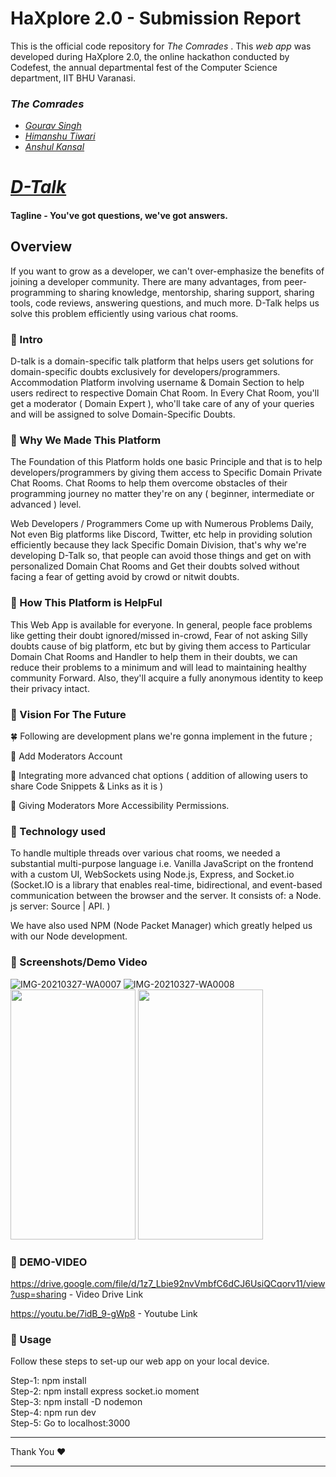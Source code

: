 # HaXplore 2.0 - Submission Report

This is the official code repository for _The Comrades_ . This _web app_ was developed during HaXplore 2.0, 
the online hackathon conducted by Codefest, the annual departmental fest of the Computer Science department, IIT BHU Varanasi.

### _The Comrades_

* [_Gourav Singh_](https://github.com/GouravSingh2580) 
* [_Himanshu Tiwari_](https://github.com/himanshutiwari15)
* [_Anshul Kansal_](https://github.com/anshulkansal121)

# [_D-Talk_](https://d-talk.herokuapp.com/)
#### Tagline - You've got questions, we've got answers.

## Overview

If you want to grow as a developer, we can't over-emphasize the benefits of joining a developer community. There are many advantages, from peer-programming to sharing knowledge, mentorship, sharing support, sharing tools, code reviews, answering questions, and much more. D-Talk helps us solve this problem efficiently using various chat rooms.

### 🔶 Intro

D-talk is a domain-specific talk platform that helps users get solutions for domain-specific doubts exclusively for developers/programmers. Accommodation Platform involving username & Domain Section to help users redirect to respective Domain Chat Room. In Every Chat Room, you'll get a moderator ( Domain Expert ), who'll take care of any of your queries and will be assigned to solve Domain-Specific Doubts. 


### 🔶 Why We Made This Platform 

The Foundation of this Platform holds one basic Principle and that is to help developers/programmers by giving them access to Specific Domain Private Chat Rooms. Chat Rooms to help them overcome obstacles of their programming journey no matter they're on any ( beginner, intermediate or advanced ) level.

Web Developers / Programmers Come up with Numerous Problems Daily, Not even Big platforms like Discord, Twitter, etc help in providing solution efficiently because they lack Specific Domain Division, that's why we're developing D-Talk so, that people can avoid those things and get on with personalized Domain Chat Rooms and Get their doubts solved without facing a fear of getting avoid by crowd or nitwit doubts.



### 🔶 How This Platform is HelpFul 

This Web App is available for everyone. In general, people face problems like getting their doubt ignored/missed in-crowd, Fear of not asking Silly doubts cause of big platform, etc but by giving them access to Particular Domain Chat Rooms and Handler to help them in their doubts, we can reduce their problems to a minimum and will lead to maintaining healthy community Forward. Also, they'll acquire a fully anonymous identity to keep their privacy intact. 



### 🔶 Vision For The Future 

🍀 Following are development plans we're gonna implement in the future ; 

🔷 Add Moderators Account 

🔷 Integrating more advanced chat options ( addition of allowing users to share Code Snippets & Links as it is ) 

🔷 Giving Moderators More Accessibility Permissions.


### 🔶 Technology used

To handle multiple threads over various chat rooms, we needed a substantial multi-purpose language i.e. Vanilla JavaScript on the frontend with a custom UI, WebSockets using Node.js, Express, and Socket.io  (Socket.IO is a library that enables real-time, bidirectional, and event-based communication between the browser and the server. It consists of: a Node. js server: Source | API. )

We have also used NPM (Node Packet Manager) which greatly helped us with our Node development.


### 🔶 Screenshots/Demo Video

![IMG-20210327-WA0007](https://user-images.githubusercontent.com/49956754/112720435-47bb8b80-8f24-11eb-9c2c-34c891ecbb38.jpg)
![IMG-20210327-WA0008](https://user-images.githubusercontent.com/49956754/112720438-4ab67c00-8f24-11eb-984f-8fb546bf3b89.jpg)
<img src = "https://user-images.githubusercontent.com/49956754/112720440-4d18d600-8f24-11eb-89fc-03904b48b873.jpg" width="200px"  height="400px" >
<img src = "https://user-images.githubusercontent.com/56124265/112730529-1066d200-8f58-11eb-9b1c-555831ee52bb.jpeg" width="200px"  height="400px" >

### 🔶 DEMO-VIDEO

https://drive.google.com/file/d/1z7_Lbie92nvVmbfC6dCJ6UsiQCqorv11/view?usp=sharing - Video Drive Link

https://youtu.be/7idB_9-gWp8 - Youtube Link

### 🔶 Usage

Follow these steps to set-up our web app on your local device.

Step-1: npm install <br>
Step-2: npm install express socket.io moment <br>
Step-3: npm install -D nodemon <br>
Step-4: npm run dev <br>
Step-5: Go to localhost:3000 <br>


<hr>
<p align="justify">
  Thank You ❤️
</p>
<hr>



